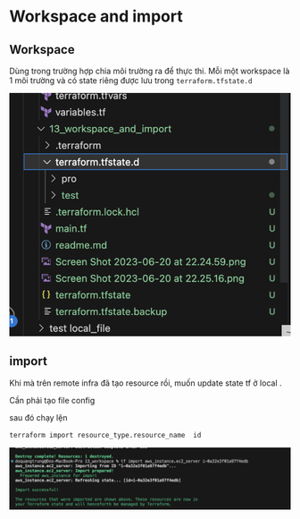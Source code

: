 # Workspace and import
## Workspace

Dùng trong trường hợp chia môi trường ra để thực thi. Mỗi một workspace là 1 môi trường và có state riêng được lưu trong ```terraform.tfstate.d ```

![](./Screen%20Shot%202023-06-20%20at%2022.25.48.png)


## import

Khi mà trên remote infra đã tạo resource rồi, muốn update state tf ở local .

Cần phải tạo file config

sau đó chạy lện

```bash
terraform import resource_type.resource_name  id
```
![](./Screen%20Shot%202023-06-20%20at%2022.24.59.png)